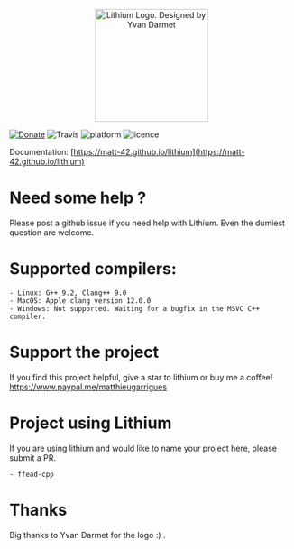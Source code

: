 
<p align="center"><img src="https://github.com/matt-42/lithium/raw/master/images/lithium_logo.png" alt="Lithium Logo. Designed by Yvan Darmet" title="The Lithium C++ libraries - Logo designed by Yvan Darmet" width=200 /></p>

[![Donate](https://img.shields.io/badge/Donate-PayPal-green.svg)](https://www.paypal.me/matthieugarrigues)
![Travis](https://travis-ci.com/matt-42/lithium.svg?branch=master) ![platform](https://img.shields.io/badge/platform-Linux%20%7C%20MacOS-yellow) ![licence](https://img.shields.io/badge/licence-MIT-blue)


Documentation: [https://matt-42.github.io/lithium](https://matt-42.github.io/lithium)

# Need some help ?

Please post a github issue if you need help with Lithium. Even the dumiest question are welcome.

# Supported compilers:
    - Linux: G++ 9.2, Clang++ 9.0
    - MacOS: Apple clang version 12.0.0 
    - Windows: Not supported. Waiting for a bugfix in the MSVC C++ compiler.

# Support the project

If you find this project helpful, give a star to lithium or buy me a coffee!
https://www.paypal.me/matthieugarrigues

# Project using Lithium

If you are using lithium and would like to name your project here, please submit a PR.

    - ffead-cpp
 
# Thanks

Big thanks to Yvan Darmet for the logo :) .
